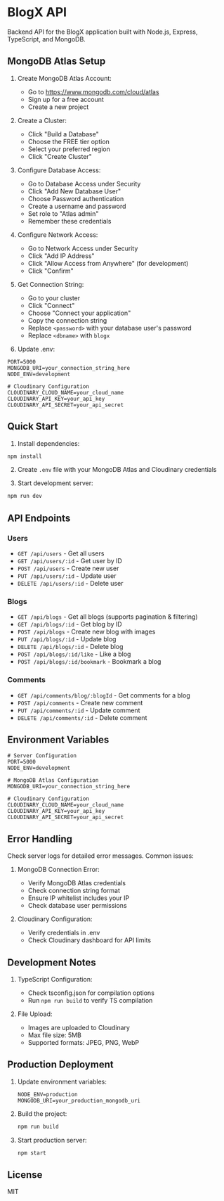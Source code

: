 # BlogX API

Backend API for the BlogX application built with Node.js, Express, TypeScript, and MongoDB.

## MongoDB Atlas Setup

1. Create MongoDB Atlas Account:
   - Go to https://www.mongodb.com/cloud/atlas
   - Sign up for a free account
   - Create a new project

2. Create a Cluster:
   - Click "Build a Database"
   - Choose the FREE tier option
   - Select your preferred region
   - Click "Create Cluster"

3. Configure Database Access:
   - Go to Database Access under Security
   - Click "Add New Database User"
   - Choose Password authentication
   - Create a username and password
   - Set role to "Atlas admin"
   - Remember these credentials

4. Configure Network Access:
   - Go to Network Access under Security
   - Click "Add IP Address"
   - Click "Allow Access from Anywhere" (for development)
   - Click "Confirm"

5. Get Connection String:
   - Go to your cluster
   - Click "Connect"
   - Choose "Connect your application"
   - Copy the connection string
   - Replace `<password>` with your database user's password
   - Replace `<dbname>` with `blogx`

6. Update .env:
```env
PORT=5000
MONGODB_URI=your_connection_string_here
NODE_ENV=development

# Cloudinary Configuration
CLOUDINARY_CLOUD_NAME=your_cloud_name
CLOUDINARY_API_KEY=your_api_key
CLOUDINARY_API_SECRET=your_api_secret
```

## Quick Start

1. Install dependencies:
```bash
npm install
```

2. Create `.env` file with your MongoDB Atlas and Cloudinary credentials

3. Start development server:
```bash
npm run dev
```

## API Endpoints

### Users
- `GET /api/users` - Get all users
- `GET /api/users/:id` - Get user by ID
- `POST /api/users` - Create new user
- `PUT /api/users/:id` - Update user
- `DELETE /api/users/:id` - Delete user

### Blogs
- `GET /api/blogs` - Get all blogs (supports pagination & filtering)
- `GET /api/blogs/:id` - Get blog by ID
- `POST /api/blogs` - Create new blog with images
- `PUT /api/blogs/:id` - Update blog
- `DELETE /api/blogs/:id` - Delete blog
- `POST /api/blogs/:id/like` - Like a blog
- `POST /api/blogs/:id/bookmark` - Bookmark a blog

### Comments
- `GET /api/comments/blog/:blogId` - Get comments for a blog
- `POST /api/comments` - Create new comment
- `PUT /api/comments/:id` - Update comment
- `DELETE /api/comments/:id` - Delete comment

## Environment Variables

```env
# Server Configuration
PORT=5000
NODE_ENV=development

# MongoDB Atlas Configuration
MONGODB_URI=your_connection_string_here

# Cloudinary Configuration
CLOUDINARY_CLOUD_NAME=your_cloud_name
CLOUDINARY_API_KEY=your_api_key
CLOUDINARY_API_SECRET=your_api_secret
```

## Error Handling

Check server logs for detailed error messages. Common issues:

1. MongoDB Connection Error:
   - Verify MongoDB Atlas credentials
   - Check connection string format
   - Ensure IP whitelist includes your IP
   - Check database user permissions

2. Cloudinary Configuration:
   - Verify credentials in .env
   - Check Cloudinary dashboard for API limits

## Development Notes

1. TypeScript Configuration:
   - Check tsconfig.json for compilation options
   - Run `npm run build` to verify TS compilation

2. File Upload:
   - Images are uploaded to Cloudinary
   - Max file size: 5MB
   - Supported formats: JPEG, PNG, WebP

## Production Deployment

1. Update environment variables:
   ```env
   NODE_ENV=production
   MONGODB_URI=your_production_mongodb_uri
   ```

2. Build the project:
   ```bash
   npm run build
   ```

3. Start production server:
   ```bash
   npm start
   ```

## License

MIT
